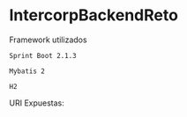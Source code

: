 # IntercorpBackendReto

Framework utilizados
~~~
Sprint Boot 2.1.3 
~~~
~~~
Mybatis 2 
~~~
~~~
H2 
~~~


URI Expuestas:


